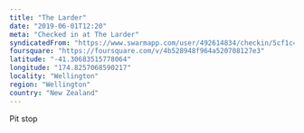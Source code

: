 ```yaml
---
title: "The Larder"
date: "2019-06-01T12:20"
meta: "Checked in at The Larder"
syndicatedFrom: "https://www.swarmapp.com/user/492614834/checkin/5cf1c4e473fe25002c522fcf"
foursquare: "https://foursquare.com/v/4b528948f964a520708127e3"
latitude: "-41.30683515778064"
longitude: "174.8257068590217"
locality: "Wellington"
region: "Wellington"
country: "New Zealand"
---
```

Pit stop
